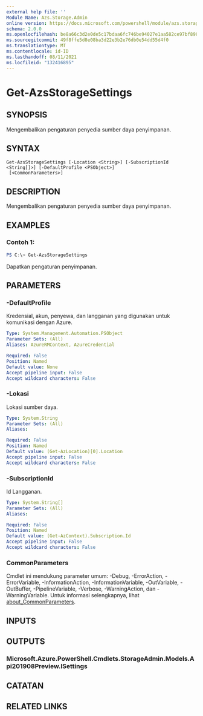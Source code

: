 ```yaml
---
external help file: ''
Module Name: Azs.Storage.Admin
online version: https://docs.microsoft.com/powershell/module/azs.storage.admin/get-azsstoragesettings
schema: 2.0.0
ms.openlocfilehash: be8a66c3d2e0de5c17bdaa6fc746be94027e1aa582ce97bf8982b0c5b0b40b58
ms.sourcegitcommit: 49f8ffe5d8e08ba3d22e3b2e76db0e54dd55d4f0
ms.translationtype: MT
ms.contentlocale: id-ID
ms.lasthandoff: 08/11/2021
ms.locfileid: "132416895"
---
```

# Get-AzsStorageSettings

## SYNOPSIS
Mengembalikan pengaturan penyedia sumber daya penyimpanan.

## SYNTAX

```
Get-AzsStorageSettings [-Location <String>] [-SubscriptionId <String[]>] [-DefaultProfile <PSObject>]
 [<CommonParameters>]
```

## DESCRIPTION
Mengembalikan pengaturan penyedia sumber daya penyimpanan.

## EXAMPLES

### Contoh 1:
```powershell
PS C:\> Get-AzsStorageSettings
```

Dapatkan pengaturan penyimpanan.

## PARAMETERS

### -DefaultProfile
Kredensial, akun, penyewa, dan langganan yang digunakan untuk komunikasi dengan Azure.

```yaml
Type: System.Management.Automation.PSObject
Parameter Sets: (All)
Aliases: AzureRMContext, AzureCredential

Required: False
Position: Named
Default value: None
Accept pipeline input: False
Accept wildcard characters: False

```

### -Lokasi
Lokasi sumber daya.

```yaml
Type: System.String
Parameter Sets: (All)
Aliases:

Required: False
Position: Named
Default value: (Get-AzLocation)[0].Location
Accept pipeline input: False
Accept wildcard characters: False

```

### -SubscriptionId
Id Langganan.

```yaml
Type: System.String[]
Parameter Sets: (All)
Aliases:

Required: False
Position: Named
Default value: (Get-AzContext).Subscription.Id
Accept pipeline input: False
Accept wildcard characters: False

```

### CommonParameters
Cmdlet ini mendukung parameter umum: -Debug, -ErrorAction, -ErrorVariable, -InformationAction, -InformationVariable, -OutVariable, -OutBuffer, -PipelineVariable, -Verbose, -WarningAction, dan -WarningVariable. Untuk informasi selengkapnya, lihat [about_CommonParameters](http://go.microsoft.com/fwlink/?LinkID=113216).

## INPUTS

## OUTPUTS

### Microsoft.Azure.PowerShell.Cmdlets.StorageAdmin.Models.Api201908Preview.ISettings



## CATATAN

## RELATED LINKS

